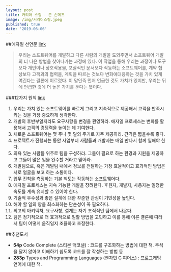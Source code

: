 ```yaml
---
layout: post
title: 커리어 스킬 - 존 손메즈
image: /img/커리어스킬.jpeg
published: true
date: '2019-06-06'
---
```

##애자일 선언문 [link](https://agilemanifesto.org/iso/ko/manifesto.html)
> 우리는 소프트웨어를 개발하고 다른 사람의 개발을 도와주면서 소프트웨어 개발의 더 나은 방법을 찾아나가는 과정에 있다. 이 작업을 통해 우리는 과정이나 도구보다 개인이나 상호작용을, 포괄적인 문서보다 작동하는 소프트웨어를, 계약 협상보다 고객과의 협력을, 계획을 따르는 것보다 변화에대응하는 것을 가치 있게 여긴다는 결론에 이르렀다. 이 말인즉 먼저 언급한 것도 가치가 있지만, 우리는 뒤에 언급한 것에 더 높은 가치를 둔다는 뜻이다.

###12가지 원칙 [link](https://agilemanifesto.org/iso/ko/principles.html)
1. 우리는 가치 있는 소프트웨어를 빠르게 그리고 지속적으로 제공해서 고객을 만족시키는 것을 가장 중요하게 생각한다.
2. 개발의 후반부일지라도 요구사항을 변경을 환영하라. 애자일 프로세스는 변화를 활용해서 고객의 경쟁력을 높이는 데 기여한다.
3. 새로운 소프트웨어는 몇 주나 몇 달의 주기로 자주 제공하라. 간격은 짧을수록 좋다.
4. 프로젝트가 진행되는 동안 사업부터 사람들과 개발자는 매일 만나서 함께 일해야 한다.
5. 의욕 있는 사람들 위주로 팀을 구성하라. 그들이 필요로 하는 환경과 지원을 제공하고 그들이 많은 일을 완수할 거라고 믿어라.
6. 개발팀으로, 혹은 개발팀 내에서 정보를 전달하는 가장 효율적이고 효과적인 방법은 서로 얼굴을 보고 하는 소통이다.
7. 업무 진척을 측정하는 기본 척도는 작동하는 소프트웨어다.
8. 애자일 프로세스는 지속 가능한 개발을 장려한다. 후원자, 개발자, 사용자는 일정한 속도를 계속 유지할 수 있어야 한다.
9. 기술적 우수성과 좋은 설계에 대한 꾸준한 관심이 기민성을 높인다.
10. 해야 할 일의 양을 최소화하는 단순성이 꼭 필요하다.
11. 최고의 아키텍처, 요구사항, 설계는 자기 조직적인 팀에서 나온다.
12. 팀은 정기적으로 더 효과적으로 일할 방법을 고민하고 이를 통해 이른 결론에 따라서 팀이 어떻게 움직일지 조율하고 조정한다.

##추천도서
- **54p** Code Complete (스티븐 맥코넬) : 코드를 구조화하는 방법에 대한 책. 주석을 달지 않아고 이해하기 쉽도록 코드를 잘 작성하는 방법 등
- **283p** Types and Programming Languages (벤자민 C 피어스) : 프로그래밍 언어에 대한 책.